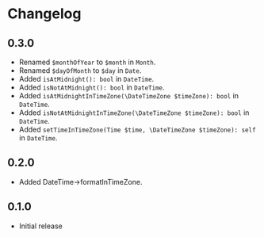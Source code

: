 # Changelog

## 0.3.0

- Renamed `$monthOfYear` to `$month` in `Month`.
- Renamed `$dayOfMonth` to `$day` in `Date`.
- Added `isAtMidnight(): bool` in `DateTime`.
- Added `isNotAtMidnight(): bool` in `DateTime`.
- Added `isAtMidnightInTimeZone(\DateTimeZone $timeZone): bool` in `DateTime`.
- Added `isNotAtMidnightInTimeZone(\DateTimeZone $timeZone): bool` in `DateTime`.
- Added `setTimeInTimeZone(Time $time, \DateTimeZone $timeZone): self` in `DateTime`.

## 0.2.0

- Added DateTime->formatInTimeZone.

## 0.1.0

- Initial release
